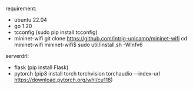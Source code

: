 requirement:
- ubuntu 22.04
- go 1.20
- tcconfig (sudo pip install tcconfig)
- mininet-wifi 
        git clone https://github.com/intrig-unicamp/mininet-wifi
        cd mininet-wifi
        mininet-wifi$ sudo util/install.sh -Wlnfv6

serverdrl:
- flask (pip install Flask)
- pytorch (pip3 install torch torchvision torchaudio --index-url https://download.pytorch.org/whl/cu118)